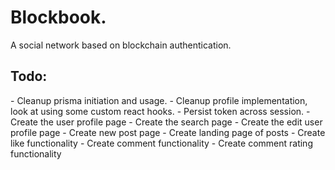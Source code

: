 <h1> Blockbook. </h1>
A social network based on blockchain authentication.

<h2> Todo: </h2>
- Cleanup prisma initiation and usage.
- Cleanup profile implementation, look at using some custom react hooks.
- Persist token across session.
- Create the user profile page
- Create the search page
- Create the edit user profile page
- Create new post page
- Create landing page of posts
- Create like functionality
- Create comment functionality
- Create comment rating functionality
